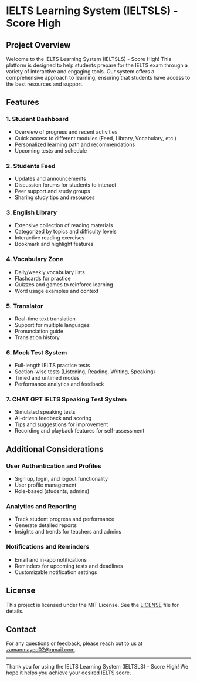 # IELTS Learning System (IELTSLS) - Score High

## Project Overview

Welcome to the IELTS Learning System (IELTSLS) - Score High! This platform is designed to help students prepare for the IELTS exam through a variety of interactive and engaging tools. Our system offers a comprehensive approach to learning, ensuring that students have access to the best resources and support.

## Features

### 1. Student Dashboard

- Overview of progress and recent activities
- Quick access to different modules (Feed, Library, Vocabulary, etc.)
- Personalized learning path and recommendations
- Upcoming tests and schedule

### 2. Students Feed

- Updates and announcements
- Discussion forums for students to interact
- Peer support and study groups
- Sharing study tips and resources

### 3. English Library

- Extensive collection of reading materials
- Categorized by topics and difficulty levels
- Interactive reading exercises
- Bookmark and highlight features

### 4. Vocabulary Zone

- Daily/weekly vocabulary lists
- Flashcards for practice
- Quizzes and games to reinforce learning
- Word usage examples and context

### 5. Translator

- Real-time text translation
- Support for multiple languages
- Pronunciation guide
- Translation history

### 6. Mock Test System

- Full-length IELTS practice tests
- Section-wise tests (Listening, Reading, Writing, Speaking)
- Timed and untimed modes
- Performance analytics and feedback

### 7. CHAT GPT IELTS Speaking Test System

- Simulated speaking tests
- AI-driven feedback and scoring
- Tips and suggestions for improvement
- Recording and playback features for self-assessment

## Additional Considerations

### User Authentication and Profiles

- Sign up, login, and logout functionality
- User profile management
- Role-based (students, admins)

### Analytics and Reporting

- Track student progress and performance
- Generate detailed reports
- Insights and trends for teachers and admins

### Notifications and Reminders

- Email and in-app notifications
- Reminders for upcoming tests and deadlines
- Customizable notification settings

## License

This project is licensed under the MIT License. See the [LICENSE](LICENSE) file for details.

## Contact

For any questions or feedback, please reach out to us at zamanmayed02@gmail.com.

---

Thank you for using the IELTS Learning System (IELTSLS) - Score High! We hope it helps you achieve your desired IELTS score.
